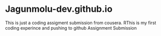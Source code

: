 # Jagunmolu-dev.github.io
This is just a coding assigment submission from cousera.
RThis is my first coding experince and pushing to github
Assignment Submission
